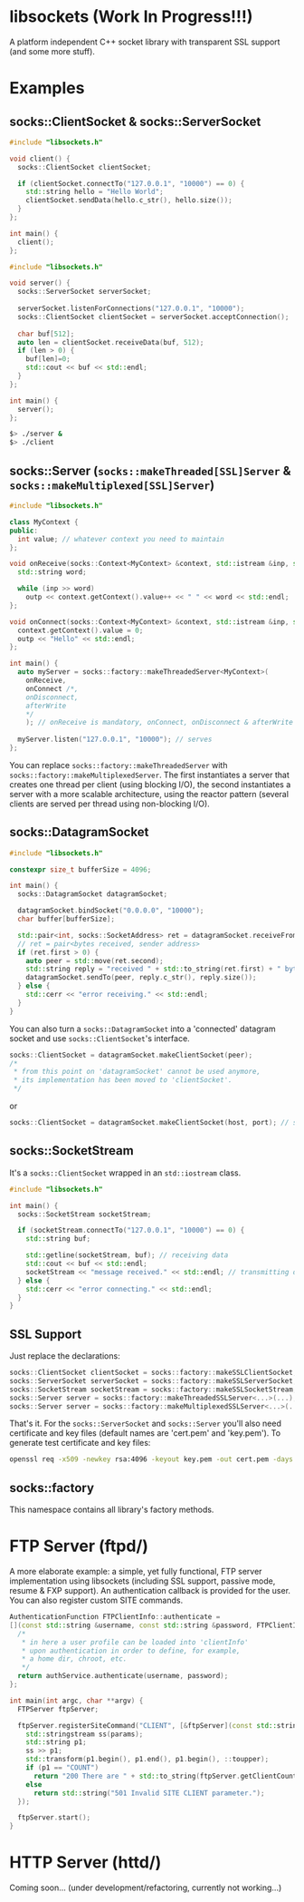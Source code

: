 # libsockets (Work In Progress!!!)
A platform independent C++ socket library with transparent SSL support (and some more stuff).
# Examples
## socks::ClientSocket & socks::ServerSocket
```cpp
#include "libsockets.h"

void client() {
  socks::ClientSocket clientSocket;

  if (clientSocket.connectTo("127.0.0.1", "10000") == 0) {
    std::string hello = "Hello World";
    clientSocket.sendData(hello.c_str(), hello.size());
  }
};

int main() {
  client();
};
```

```cpp
#include "libsockets.h"

void server() {
  socks::ServerSocket serverSocket;
  
  serverSocket.listenForConnections("127.0.0.1", "10000");
  socks::ClientSocket clientSocket = serverSocket.acceptConnection();
  
  char buf[512];
  auto len = clientSocket.receiveData(buf, 512);
  if (len > 0) {
    buf[len]=0;
    std::cout << buf << std::endl;
  }
};

int main() {
  server();
};
```

```sh
$> ./server &
$> ./client
```

## socks::Server (`socks::makeThreaded[SSL]Server` & `socks::makeMultiplexed[SSL]Server`)
```cpp
#include "libsockets.h"

class MyContext {
public:
  int value; // whatever context you need to maintain
};

void onReceive(socks::Context<MyContext> &context, std::istream &inp, std::ostream &outp) {
  std::string word;

  while (inp >> word)
    outp << context.getContext().value++ << " " << word << std::endl;
};

void onConnect(socks::Context<MyContext> &context, std::istream &inp, std::ostream &outp) {
  context.getContext().value = 0;
  outp << "Hello" << std::endl;
};

int main() {
  auto myServer = socks::factory::makeThreadedServer<MyContext>(
    onReceive,
    onConnect /*,
    onDisconnect,
    afterWrite
    */
    ); // onReceive is mandatory, onConnect, onDisconnect & afterWrite are optional
    
  myServer.listen("127.0.0.1", "10000"); // serves
};
```
You can replace `socks::factory::makeThreadedServer` with `socks::factory::makeMultiplexedServer`. The first instantiates a server that creates one thread per client (using blocking I/O), the second instantiates a server with a more scalable architecture, using the reactor pattern (several clients are served per thread using non-blocking I/O).

## socks::DatagramSocket
```cpp
#include "libsockets.h"

constexpr size_t bufferSize = 4096;

int main() {
  socks::DatagramSocket datagramSocket;

  datagramSocket.bindSocket("0.0.0.0", "10000");
  char buffer[bufferSize];

  std::pair<int, socks::SocketAddress> ret = datagramSocket.receiveFrom(buffer, bufferSize);
  // ret = pair<bytes received, sender address>
  if (ret.first > 0) {
    auto peer = std::move(ret.second);
    std::string reply = "received " + std::to_string(ret.first) + " bytes";
    datagramSocket.sendTo(peer, reply.c_str(), reply.size());
  } else {
    std::cerr << "error receiving." << std::endl;
  }
}
```
You can also turn a `socks::DatagramSocket` into a 'connected' datagram socket and use `socks::ClientSocket`'s interface.
```cpp
socks::ClientSocket = datagramSocket.makeClientSocket(peer); 
/* 
 * from this point on 'datagramSocket' cannot be used anymore,
 * its implementation has been moved to 'clientSocket'.
 */
```
or
```cpp
socks::ClientSocket = datagramSocket.makeClientSocket(host, port); // same here
```

## socks::SocketStream
It's a `socks::ClientSocket` wrapped in an `std::iostream` class.
```cpp
#include "libsockets.h"

int main() {
  socks::SocketStream socketStream;

  if (socketStream.connectTo("127.0.0.1", "10000") == 0) {
    std::string buf;

    std::getline(socketStream, buf); // receiving data
    std::cout << buf << std::endl;
    socketStream << "message received." << std::endl; // transmitting data
  } else {
    std::cerr << "error connecting." << std::endl;
  }
}
```

## SSL Support
Just replace the declarations:
```cpp
socks::ClientSocket clientSocket = socks::factory::makeSSLClientSocket;
socks::ServerSocket serverSocket = socks::factory::makeSSLServerSocket;
socks::SocketStream socketStream = socks::factory::makeSSLSocketStream;
socks::Server server = socks::factory::makeThreadedSSLServer<...>(...);
socks::Server server = socks::factory::makeMultiplexedSSLServer<...>(...);
```
That's it. For the `socks::ServerSocket` and `socks::Server` you'll also need certificate and key files (default names are 'cert.pem' and 'key.pem').
To generate test certificate and key files: 
```sh
openssl req -x509 -newkey rsa:4096 -keyout key.pem -out cert.pem -days 365 -nodes
```

## socks::factory
This namespace contains all library's factory methods.
# FTP Server (ftpd/)
A more elaborate example: a simple, yet fully functional, FTP server implementation using libsockets (including SSL support, passive mode, resume & FXP support). 
An authentication callback is provided for the user. You can also register custom SITE commands.
```cpp
AuthenticationFunction FTPClientInfo::authenticate =
[](const std::string &username, const std::string &password, FTPClientInfo& clientInfo) {
  /*
   * in here a user profile can be loaded into 'clientInfo'
   * upon authentication in order to define, for example,
   * a home dir, chroot, etc.
   */
  return authService.authenticate(username, password);
};

int main(int argc, char **argv) {
  FTPServer ftpServer;

  ftpServer.registerSiteCommand("CLIENT", [&ftpServer](const std::string &params, FTPClientInfo &clientInfo){
    std::stringstream ss(params);
    std::string p1;
    ss >> p1;
    std::transform(p1.begin(), p1.end(), p1.begin(), ::toupper);
    if (p1 == "COUNT")
      return "200 There are " + std::to_string(ftpServer.getClientCount()) + " client(s) online.";
    else
      return std::string("501 Invalid SITE CLIENT parameter.");
  });

  ftpServer.start();
}
```
# HTTP Server (httd/)
Coming soon...
(under development/refactoring, currently not working...)
